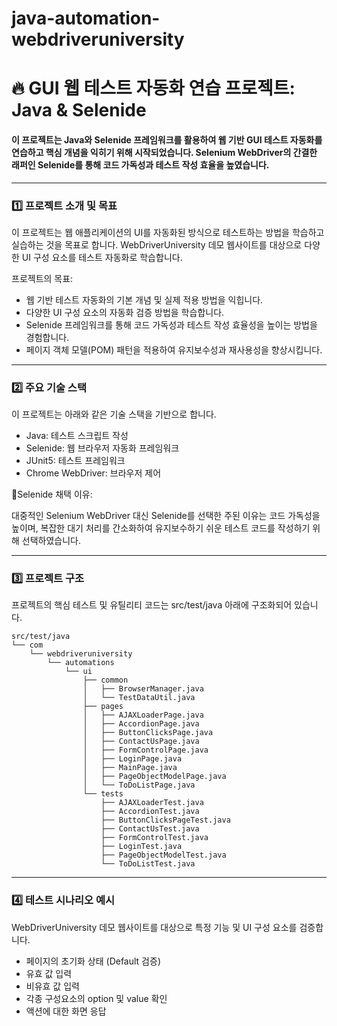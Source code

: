 # java-automation-webdriveruniversity

# 🔥 GUI 웹 테스트 자동화 연습 프로젝트: Java & Selenide
#### 이 프로젝트는 Java와 Selenide 프레임워크를 활용하여 웹 기반 GUI 테스트 자동화를 연습하고 핵심 개념을 익히기 위해 시작되었습니다. Selenium WebDriver의 간결한 래퍼인 Selenide를 통해 코드 가독성과 테스트 작성 효율을 높였습니다.

---

### 1️⃣ 프로젝트 소개 및 목표
이 프로젝트는 웹 애플리케이션의 UI를 자동화된 방식으로 테스트하는 방법을 학습하고 실습하는 것을 목표로 합니다.
WebDriverUniversity 데모 웹사이트를 대상으로 다양한 UI 구성 요소를 테스트 자동화로 학습합니다.


프로젝트의 목표:
* 웹 기반 테스트 자동화의 기본 개념 및 실제 적용 방법을 익힙니다.
* 다양한 UI 구성 요소의 자동화 검증 방법을 학습합니다.
* Selenide 프레임워크를 통해 코드 가독성과 테스트 작성 효율성을 높이는 방법을 경험합니다.
* 페이지 객체 모델(POM) 패턴을 적용하여 유지보수성과 재사용성을 향상시킵니다.

---

### 2️⃣ 주요 기술 스택
이 프로젝트는 아래와 같은 기술 스택을 기반으로 합니다.
* Java: 테스트 스크립트 작성
* Selenide: 웹 브라우저 자동화 프레임워크
* JUnit5: 테스트 프레임워크
* Chrome WebDriver: 브라우저 제어

📍Selenide 채택 이유:

대중적인 Selenium WebDriver 대신 Selenide를 선택한 주된 이유는 코드 가독성을 높이며, 복잡한 대기 처리를 간소화하여 유지보수하기 쉬운 테스트 코드를 작성하기 위해 선택하였습니다.

---

### 3️⃣ 프로젝트 구조

프로젝트의 핵심 테스트 및 유틸리티 코드는 src/test/java 아래에 구조화되어 있습니다.

~~~
src/test/java
└── com
    └── webdriveruniversity
        └── automations
            └── ui
                ├── common
                │   ├── BrowserManager.java
                │   └── TestDataUtil.java
                ├── pages
                │   ├── AJAXLoaderPage.java
                │   ├── AccordionPage.java
                │   ├── ButtonClicksPage.java
                │   ├── ContactUsPage.java
                │   ├── FormControlPage.java
                │   ├── LoginPage.java
                │   ├── MainPage.java
                │   ├── PageObjectModelPage.java
                │   └── ToDoListPage.java
                └── tests
                    ├── AJAXLoaderTest.java
                    ├── AccordionTest.java
                    ├── ButtonClicksPageTest.java
                    ├── ContactUsTest.java
                    ├── FormControlTest.java
                    ├── LoginTest.java
                    ├── PageObjectModelTest.java
                    └── ToDoListTest.java
~~~

---

### 4️⃣ 테스트 시나리오 예시

WebDriverUniversity 데모 웹사이트를 대상으로 특정 기능 및 UI 구성 요소를 검증합니다.

* 페이지의 초기화 상태 (Default 검증)
* 유효 값 입력
* 비유효 값 입력
* 각종 구성요소의 option 및 value 확인
* 액션에 대한 화면 응답

